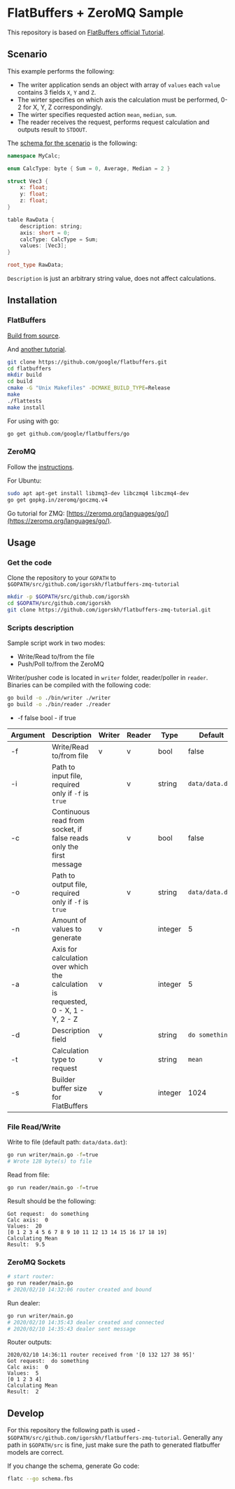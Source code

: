 # FlatBuffers + ZeroMQ Sample

This repository is based on [FlatBuffers official Tutorial](https://google.github.io/flatbuffers/flatbuffers_guide_tutorial.html).

## Scenario

This example performs the following:
* The writer application sends an object with array of `values` each `value` contains 3 fields `X`, `Y` and `Z`. 
* The wirter specifies on which axis the calculation must be performed, 0-2 for X, Y, Z correspondingly.
* The wirter specifies requested action `mean`, `median`, `sum`.
* The reader receives the request, performs request calculation and outputs result to `STDOUT`. 

The [schema for the scenario](schema.fbs) is the following:
```cpp
namespace MyCalc;

enum CalcType: byte { Sum = 0, Average, Median = 2 }

struct Vec3 {
    x: float;
    y: float;
    z: float;
}

table RawData {
    description: string;
    axis: short = 0;
    calcType: CalcType = Sum; 
    values: [Vec3];
}

root_type RawData;
```

`Description` is just an arbitrary string value, does not affect calculations.

## Installation
### FlatBuffers
[Build from source](https://google.github.io/flatbuffers/flatbuffers_guide_building.html).

And [another tutorial](https://rwinslow.com/posts/how-to-install-flatbuffers/).
```bash
git clone https://github.com/google/flatbuffers.git
cd flatbuffers
mkdir build
cd build
cmake -G "Unix Makefiles" -DCMAKE_BUILD_TYPE=Release
make
./flattests
make install
```

For using with go:
```bash
go get github.com/google/flatbuffers/go
```

### ZeroMQ
Follow the [instructions](https://zeromq.org/download/#linux).

For Ubuntu:
```bash
sudo apt apt-get install libzmq3-dev libczmq4 libczmq4-dev
go get gopkg.in/zeromq/goczmq.v4
```

Go tutorial for ZMQ: [https://zeromq.org/languages/go/](https://zeromq.org/languages/go/).

## Usage 
### Get the code
Clone the repository to your `GOPATH` to `$GOPATH/src/github.com/igorskh/flatbuffers-zmq-tutorial`
```bash
mkdir -p $GOPATH/src/github.com/igorskh
cd $GOPATH/src/github.com/igorskh
git clone https://github.com/igorskh/flatbuffers-zmq-tutorial.git
```

### Scripts description

Sample script work in two modes:
* Write/Read to/from the file
* Push/Poll to/from the ZeroMQ 

Writer/pusher code is located in `writer` folder, reader/poller in `reader`. Binaries can be compiled with the following code:
```bash
go build -o ./bin/writer ./writer
go build -o ./bin/reader ./reader
```

* -f false bool - if true 

Argument  | Description | Writer | Reader | Type | Default | Options
--- | --- | --- | --- | ---  | --- | ---
-f | Write/Read to/from file | v | v | bool | false | {true, false}
-i | Path to input file, required only if `-f` is `true` |  | v | string | `data/data.dat` | 
-c | Continuous read from socket, if false reads only the first message  |  | v | bool | false | {true, false}
-o | Path to output file, required only if `-f` is `true` |  | v | string | `data/data.dat` | 
-n | Amount of values to generate | v |  | integer | 5 | 
-a | Axis for calculation over which the calculation is requested, 0 - X, 1 - Y, 2 - Z | v |  | integer | 5 | {0,1,2}
-d | Description field | v |  | string | `do something` | 
-t | Calculation type to request | v |  | string | `mean` |  {mean, median, sum}
-s | Builder buffer size for FlatBuffers | v |  | integer | 1024 |  

### File Read/Write
Write to file (default path: `data/data.dat`):
```bash
go run writer/main.go -f=true
# Wrote 128 byte(s) to file
```

Read from file:
```bash
go run reader/main.go -f=true
```
Result should be the following:
```text
Got request:  do something
Calc axis:  0
Values:  20
[0 1 2 3 4 5 6 7 8 9 10 11 12 13 14 15 16 17 18 19]
Calculating Mean
Result:  9.5
```

### ZeroMQ Sockets
```bash
# start router:
go run reader/main.go
# 2020/02/10 14:32:06 router created and bound
```

Run dealer:
```bash
go run writer/main.go
# 2020/02/10 14:35:43 dealer created and connected
# 2020/02/10 14:35:43 dealer sent message
```

Router outputs:
```text
2020/02/10 14:36:11 router received from '[0 132 127 38 95]' 
Got request:  do something
Calc axis:  0
Values:  5
[0 1 2 3 4]
Calculating Mean
Result:  2
```

## Develop
For this repository the following path is used - `$GOPATH/src/github.com/igorskh/flatbuffers-zmq-tutorial`. Generally any path in `$GOPATH/src` is fine, just make sure the path to generated flatbuffer models are correct.

If you change the schema, generate Go code:
```bash
flatc --go schema.fbs
```
